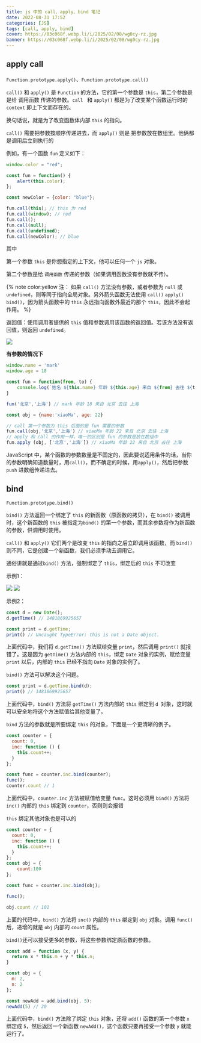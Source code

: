 ```yaml
---
title: js 中的 call、apply、bind 笔记
date: 2022-08-31 17:52
categories: [JS]
tags: [call, apply, bind]
cover: https://03c068f.webp.li/i/2025/02/08/wg0cy-rz.jpg
banner: https://03c068f.webp.li/i/2025/02/08/wg0cy-rz.jpg
---
```


## apply call

`Function.prototype.apply()`、`Function.prototype.call()`

`call()` 和 `apply()` 是 `Function` 的方法，它的第一个参数是 `this`，第二个参数是是给 调用函数 传递的参数。`call ` 和 `apply()` 都是为了改变某个函数运行时的 `context` 即上下文而存在的。

换句话说，就是为了改变函数体内部 `this` 的指向。

`call()` 需要把参数按顺序传递进去，而 `apply()` 则是 把参数放在数组里。他俩都是调用后立刻执行的

例如，有一个函数 `fun` 定义如下：

```js
window.color = "red";

const fun = function() {
    alert(this.color);
};

const newColor = {color: "blue"};

fun.call(this); // this 为 red
fun.call(window); // red
fun.call();
fun.call(null);
fun.call(undefined);
fun.call(newColor); // blue
```

其中

第一个参数 `this` 是你想指定的上下文，他可以任何一个 `js` 对象。

第二个参数是给 `调用函数` 传递的参数（如果调用函数没有参数就不传）。


{% note color:yellow 注：
如果 `call()` 方法没有参数，或者参数为 `null` 或 `undefined`，则等同于指向全局对象。另外箭头函数无法使用 `call()` `apply()` `bind()`，因为箭头函数中的 `this` 永远指向函数外最近的那个 `this`，因此不会起作用。
%}

返回值：使用调用者提供的 `this` 值和参数调用该函数的返回值。若该方法没有返回值，则返回 `undefined`。


![](https://cdn.jsdelivr.net/gh/xiangshu233/blogAssets/2022/08/20220831115843.png)


**有参数的情况下**

```js
window.name = 'mark'
window.age = 18

const fun = function(from, to) {
    console.log(`姓名 ${this.name} 年龄 ${this.age} 来自 ${from} 去往 ${to}`);
}

fun('北京','上海') // mark 年龄 18 来自 北京 去往 上海

const obj = {name:'xiaoMa', age: 22}

// call 第一个参数为 this 后面的是 fun 需要的参数
fun.call(obj,'北京','上海') // xiaoMa 年龄 22 来自 北京 去往 上海
// apply 和 call 的作用一样，唯一的区别是 fun 的参数是放在数组中
fun.apply (obj, ['北京','上海']) // xiaoMa 年龄 22 来自 北京 去往 上海
```

JavaScript 中，某个函数的参数数量是不固定的，因此要说适用条件的话，当你的参数明确知道数量时，用`call()`，而不确定的时候，用`apply()`，然后把参数 `push` 进数组传递进去。

## bind

`Function.prototype.bind()`

`bind()` 方法返回一个绑定了 `this` 的新函数（原函数的拷贝），在 `bind()` 被调用时，这个新函数的 `this` 被指定为`bind()` 的第一个参数，而其余参数将作为新函数的参数，供调用时使用。

`call()` 和 `apply()` 它们两个是改变 `this` 的指向之后立即调用该函数，而 `bind()` 则不同，它是创建一个新函数，我们必须手动去调用它。

通俗讲就是通过`bind()` 方法，强制绑定了 `this`，绑定后的 `this` 不可改变

示例1：

![](https://cdn.jsdelivr.net/gh/xiangshu233/blogAssets/2022/08/bind1.png)
![](https://cdn.jsdelivr.net/gh/xiangshu233/blogAssets/2022/08/bind2.png)


示例2：

```js
const d = new Date();
d.getTime() // 1481869925657

const print = d.getTime;
print() // Uncaught TypeError: this is not a Date object.
```

上面代码中，我们将 `d.getTime()` 方法赋给变量 `print`，然后调用 `print()` 就报错了。这是因为 `getTime()` 方法内部的 `this`，绑定 `Date` 对象的实例，赋给变量 `print` 以后，内部的 `this` 已经不指向 `Date` 对象的实例了。

`bind()` 方法可以解决这个问题。

```js
const print = d.getTime.bind(d);
print() // 1481869925657
```

上面代码中，`bind()` 方法将 `getTime()` 方法内部的 `this` 绑定到 `d `对象，这时就可以安全地将这个方法赋值给其他变量了。

`bind` 方法的参数就是所要绑定 `this` 的对象，下面是一个更清晰的例子。

```js
const counter = {
  count: 0,
  inc: function () {
    this.count++;
  }
};

const func = counter.inc.bind(counter);
func();
counter.count // 1
```

上面代码中，`counter.inc` 方法被赋值给变量 `func`。这时必须用 `bind()` 方法将 `inc()` 内部的 `this` 绑定到 `counter`，否则则会报错

`this` 绑定其他对象也是可以的

```js
const counter = {
  count: 0,
  inc: function () {
    this.count++;
  }
};
const obj = {
    count:100
};

const func = counter.inc.bind(obj);

func();

obj.count // 101
```

上面的代码中，`bind()` 方法将 `inc()` 内部的 `this` 绑定到 `obj` 对象。调用 `func()` 后，递增的就是 `obj` 内部的 `count` 属性。

`bind()`还可以接受更多的参数，将这些参数绑定原函数的参数。

```js
const add = function (x, y) {
  return x * this.m + y * this.n;
}

const obj = {
  m: 2,
  n: 2
};

const newAdd = add.bind(obj, 5);
newAdd(5) // 20
```

上面代码中，`bind()` 方法除了绑定 `this` 对象，还将 `add()` 函数的第一个参数 `x` 绑定成 `5`，然后返回一个新函数 `newAdd()`，这个函数只要再接受一个参数 `y` 就能运行了。
